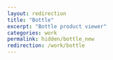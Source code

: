```yaml
---
layout: redirection
title: "Bottle"
excerpt: "Bottle product viewer"
categories: work
permalink: hidden/bottle_new
redirection: /work/bottle
---
```

